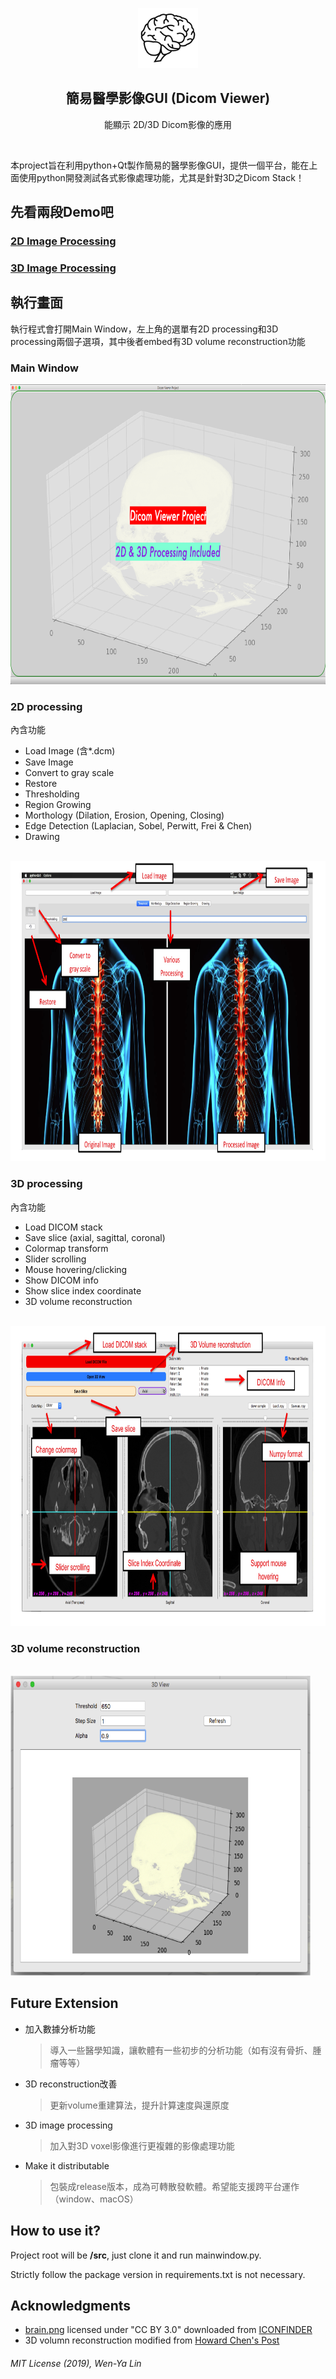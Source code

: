 <p align="center">
  <a href="https://github.com/wenyalintw/Dicom_Viewer">
    <img src="resources/brain.png" alt="Dicom Viewer" width="96" height="96">
  </a>
  <h2 align="center">簡易醫學影像GUI (Dicom Viewer)</h2>
  <p align="center">能顯示 2D/3D Dicom影像的應用</p>
  <br>
</p>

本project旨在利用python+Qt製作簡易的醫學影像GUI，提供一個平台，能在上面使用python開發測試各式影像處理功能，尤其是針對3D之Dicom Stack！

## 先看兩段Demo吧
###  <a href="https://www.youtube.com/watch?v=TOXczNnnZ4c&feature=youtu.be">2D Image Processing</a>
### <a href="https://www.youtube.com/watch?v=NS75AQOVOss&feature=youtu.be">3D Image Processing</a>
  
## 執行畫面
執行程式會打開Main Window，左上角的選單有2D processing和3D processing兩個子選項，其中後者embed有3D volume reconstruction功能

### Main Window
<a href="https://github.com/wenyalintw/Dicom_Viewer">
    <img src="resources/mainwindow.png" alt="mainwindow" width="960" height="480">
</a>

### 2D processing
內含功能
- Load Image (含*.dcm)
- Save Image
- Convert to gray scale
- Restore
- Thresholding
- Region Growing
- Morthology (Dilation, Erosion, Opening, Closing)
- Edge Detection (Laplacian, Sobel, Perwitt, Frei & Chen)
- Drawing
<br>
<a href="https://github.com/wenyalintw/Dicom_Viewer">
    <img src="resources/2D_Processing.jpg" alt="2D_Processing" width="960" height="480">
</a>


### 3D processing
內含功能
- Load DICOM stack
- Save slice (axial, sagittal, coronal)
- Colormap transform
- Slider scrolling
- Mouse hovering/clicking
- Show DICOM info
- Show slice index coordinate
- 3D volume reconstruction
<br>
<a href="https://github.com/wenyalintw/Dicom_Viewer">
    <img src="resources/3D_Processing.jpg" alt="3D_Processing" width="960" height="480">
</a>

### 3D volume reconstruction
<br>
<a href="https://github.com/wenyalintw/Dicom_Viewer">
    <img src="resources/3D_Volume.jpg" alt="3D_Volume" width="480" height="480">
</a>


## Future Extension
- 加入數據分析功能
    >導入一些醫學知識，讓軟體有一些初步的分析功能（如有沒有骨折、腫瘤等等）
- 3D reconstruction改善
    >更新volume重建算法，提升計算速度與還原度
- 3D image processing
    >加入對3D voxel影像進行更複雜的影像處理功能
- Make it distributable
    >包裝成release版本，成為可轉散發軟體。希望能支援跨平台運作（window、macOS）
    
## How to use it?
Project root will be **/src**, just clone it and run mainwindow.py.

Strictly follow the package version in requirements.txt is not necessary.

## Acknowledgments
- [brain.png](https://github.com/wenyalintw/Dicom-Viewer/blob/master/resources/brain.png) licensed under "CC BY 3.0" downloaded from [ICONFINDER](https://www.iconfinder.com/icons/1609653/brain_organs_icon) 
- 3D volumn reconstruction modified from [Howard Chen's Post](https://www.raddq.com/dicom-processing-segmentation-visualization-in-python/)

###### MIT License (2019), Wen-Ya Lin